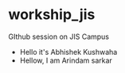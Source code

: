 # workship_jis
GIthub session on JIS Campus
- Hello it's Abhishek Kushwaha 
- Hellow, I am Arindam sarkar

